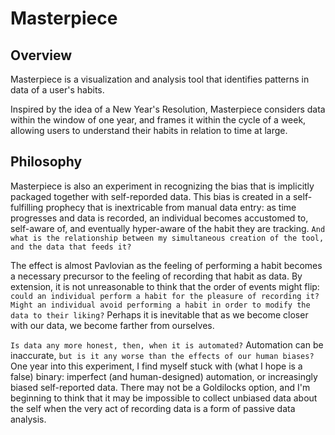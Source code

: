 # Masterpiece

## Overview
Masterpiece is a visualization and analysis tool that identifies patterns in data of a user's habits.

Inspired by the idea of a New Year's Resolution, Masterpiece considers data within the window of one year, and frames it within the cycle of a week, allowing users to understand their habits in relation to time at large.

## Philosophy

Masterpiece is also an experiment in recognizing the bias that is implicitly packaged together with self-reporded data. This bias is created in a self-fulfilling prophecy that is inextricable from manual data entry: as time progresses and data is recorded, an individual becomes accustomed to, self-aware of, and eventually hyper-aware of the habit they are tracking. `And what is the relationship between my simultaneous creation of the tool, and the data that feeds it?`

The effect is almost Pavlovian as the feeling of performing a habit becomes a necessary precursor to the feeling of recording that habit as data. By extension, it is not unreasonable to think that the order of events might flip: `could an individual perform a habit for the pleasure of recording it?` `Might an individual avoid performing a habit in order to modify the data to their liking?` Perhaps it is inevitable that as we become closer with our data, we become farther from ourselves.

`Is data any more honest, then, when it is automated?` Automation can be inaccurate, `but is it any worse than the effects of our human biases?` One year into this experiment, I find myself stuck with (what I hope is a false) binary: imperfect (and human-designed) automation, or increasingly biased self-reported data. There may not be a Goldilocks option, and I'm beginning to think that it may be impossible to collect unbiased data about the self when the very act of recording data is a form of passive data analysis.
